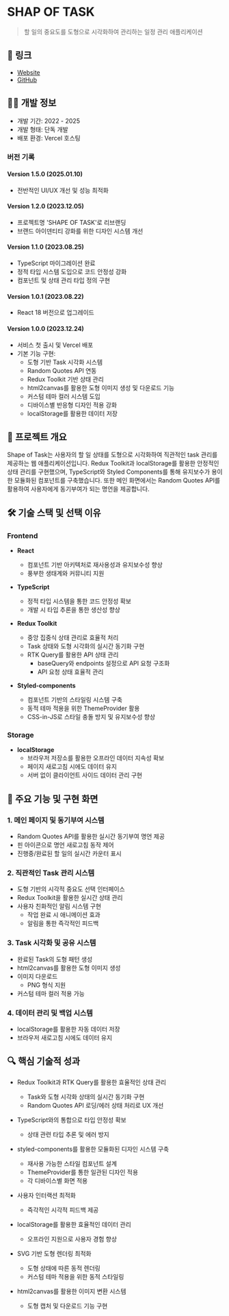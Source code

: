 # SHAP OF TASK

> 할 일의 중요도를 도형으로 시각화하여 관리하는 일정 관리 애플리케이션

## 🔗 링크

- [Website](https://shape-of-task.vercel.app/)
- [GitHub](https://github.com/DaH-115/shape-of-task)

## 👨‍💻 개발 정보

- 개발 기간: 2022 - 2025
- 개발 형태: 단독 개발
- 배포 환경: Vercel 호스팅

### 버전 기록

#### Version 1.5.0 (2025.01.10)

- 전반적인 UI/UX 개선 및 성능 최적화

#### Version 1.2.0 (2023.12.05)

- 프로젝트명 'SHAPE OF TASK'로 리브랜딩
- 브랜드 아이덴티티 강화를 위한 디자인 시스템 개선

#### Version 1.1.0 (2023.08.25)

- TypeScript 마이그레이션 완료
- 정적 타입 시스템 도입으로 코드 안정성 강화
- 컴포넌트 및 상태 관리 타입 정의 구현

#### Version 1.0.1 (2023.08.22)

- React 18 버전으로 업그레이드

#### Version 1.0.0 (2023.12.24)

- 서비스 첫 출시 및 Vercel 배포
- 기본 기능 구현:
  - 도형 기반 Task 시각화 시스템
  - Random Quotes API 연동
  - Redux Toolkit 기반 상태 관리
  - html2canvas를 활용한 도형 이미지 생성 및 다운로드 기능
  - 커스텀 테마 컬러 시스템 도입
  - 디바이스별 반응형 디자인 적용 강화
  - localStorage를 활용한 데이터 저장

## 📌 프로젝트 개요

Shape of Task는 사용자의 할 일 상태를 도형으로 시각화하여 직관적인 task 관리를 제공하는 웹 애플리케이션입니다. Redux Toolkit과 localStorage를 활용한 안정적인 상태 관리를 구현했으며, TypeScript와 Styled Components를 통해 유지보수가 용이한 모듈화된 컴포넌트를 구축했습니다. 또한 메인 화면에서는 Random Quotes API를 활용하여 사용자에게 동기부여가 되는 명언을 제공합니다.

## 🛠 기술 스택 및 선택 이유

### Frontend

- **React**

  - 컴포넌트 기반 아키텍처로 재사용성과 유지보수성 향상
  - 풍부한 생태계와 커뮤니티 지원

- **TypeScript**

  - 정적 타입 시스템을 통한 코드 안정성 확보
  - 개발 시 타입 추론을 통한 생산성 향상

- **Redux Toolkit**

  - 중앙 집중식 상태 관리로 효율적 처리
  - Task 상태와 도형 시각화의 실시간 동기화 구현
  - RTK Query를 활용한 API 상태 관리
    - baseQuery와 endpoints 설정으로 API 요청 구조화
    - API 요청 상태 효율적 관리

- **Styled-components**
  - 컴포넌트 기반의 스타일링 시스템 구축
  - 동적 테마 적용을 위한 ThemeProvider 활용
  - CSS-in-JS로 스타일 충돌 방지 및 유지보수성 향상

### Storage

- **localStorage**
  - 브라우저 저장소를 활용한 오프라인 데이터 지속성 확보
  - 페이지 새로고침 시에도 데이터 유지
  - 서버 없이 클라이언트 사이드 데이터 관리 구현

## 🎯 주요 기능 및 구현 화면

### 1. 메인 페이지 및 동기부여 시스템

- Random Quotes API를 활용한 실시간 동기부여 명언 제공
- 핀 아이콘으로 명언 새로고침 동작 제어
- 진행중/완료된 할 일의 실시간 카운터 표시

### 2. 직관적인 Task 관리 시스템

- 도형 기반의 시각적 중요도 선택 인터페이스
- Redux Toolkit을 활용한 실시간 상태 관리
- 사용자 친화적인 알림 시스템 구현
  - 작업 완료 시 애니메이션 효과
  - 알림을 통한 즉각적인 피드백

### 3. Task 시각화 및 공유 시스템

- 완료된 Task의 도형 패턴 생성
- html2canvas를 활용한 도형 이미지 생성
- 이미지 다운로드
  - PNG 형식 지원
- 커스텀 테마 컬러 적용 가능

### 4. 데이터 관리 및 백업 시스템

- localStorage를 활용한 자동 데이터 저장
- 브라우저 새로고침 시에도 데이터 유지

## 🔍 핵심 기술적 성과

- Redux Toolkit과 RTK Query를 활용한 효율적인 상태 관리

  - Task와 도형 시각화 상태의 실시간 동기화 구현
  - Random Quotes API 로딩/에러 상태 처리로 UX 개선

- TypeScript와의 통합으로 타입 안정성 확보

  - 상태 관련 타입 추론 및 에러 방지

- styled-components를 활용한 모듈화된 디자인 시스템 구축

  - 재사용 가능한 스타일 컴포넌트 설계
  - ThemeProvider를 통한 일관된 디자인 적용
  - 각 디바이스별 화면 적용

- 사용자 인터랙션 최적화

  - 즉각적인 시각적 피드백 제공

- localStorage를 활용한 효율적인 데이터 관리

  - 오프라인 지원으로 사용자 경험 향상

- SVG 기반 도형 렌더링 최적화

  - 도형 상태에 따른 동적 렌더링
  - 커스텀 테마 적용을 위한 동적 스타일링

- html2canvas를 활용한 이미지 변환 시스템
  - 도형 캡처 및 다운로드 기능 구현
